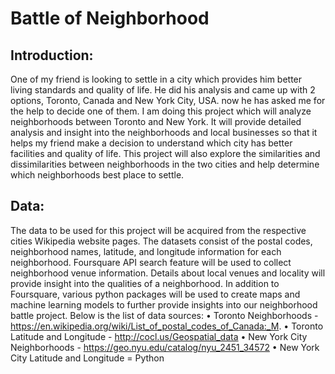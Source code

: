 # Battle of Neighborhood
## Introduction:
One of my friend is looking to settle in a city which provides him better living standards and quality of life. He did his analysis and came up with 2 options, Toronto, Canada and New York City, USA. now he has asked me for the help to decide one of them. I am doing this project which will analyze neighborhoods between Toronto and New York. It will provide detailed analysis and insight into the neighborhoods and local businesses so that it helps my friend make a decision to understand which city has better facilities and quality of life. This project will also explore the similarities and dissimilarities between neighborhoods in the two cities and help determine which neighborhoods best place to settle.

## Data:
The data to be used for this project will be acquired from the respective cities Wikipedia website pages. The datasets consist of the postal codes, neighborhood names, latitude, and longitude information for each neighborhood. Foursquare API search feature will be used to collect neighborhood venue information. Details about local venues and locality will provide insight into the qualities of a neighborhood. In addition to Foursquare, various python packages will be used to create maps and machine learning models to further provide insights into our neighborhood battle project. 
Below is the list of data sources:
•	Toronto Neighborhoods - https://en.wikipedia.org/wiki/List_of_postal_codes_of_Canada:_M.
•	Toronto Latitude and Longitude - http://cocl.us/Geospatial_data
•	New York City Neighborhoods - https://geo.nyu.edu/catalog/nyu_2451_34572
•	New York City Latitude and Longitude = Python 
